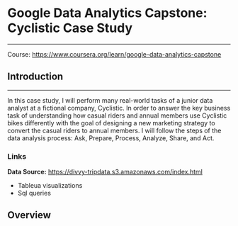 # Google Data Analytics Capstone: Cyclistic Case Study
_____________________________________________________
Course: https://www.coursera.org/learn/google-data-analytics-capstone

## Introduction
________________

In this case study, I will perform many real-world tasks of a junior data analyst at a fictional company, Cyclistic. In order to answer the key business task of understanding how casual riders and annual members use Cyclistic bikes differently with the goal of designing a new marketing strategy to convert the casual riders to annual members. I will follow the steps of the data analysis process: Ask, Prepare, Process, Analyze, Share, and Act.

### Links
**Data Source:** https://divvy-tripdata.s3.amazonaws.com/index.html
* Tableua visualizations
*  Sql queries

## Overview
